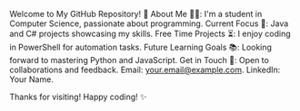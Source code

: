 Welcome to My GitHub Repository! 🎉
 About Me 👨‍💻: I'm a student in Computer Science, passionate about programming.
 Current Focus 🚀: Java and C# projects showcasing my skills.
 Free Time Projects ⏳: I enjoy coding in PowerShell for automation tasks.
 Future Learning Goals 📚: Looking forward to mastering Python and JavaScript.
 Get in Touch 🤝: Open to collaborations and feedback. Email: your.email@example.com. LinkedIn: Your Name.

Thanks for visiting! Happy coding! ✨
